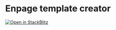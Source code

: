 # Enpage template creator


[![Open in StackBlitz](https://developer.stackblitz.com/img/open_in_stackblitz.svg)](https://stackblitz.com/fork/github/FlippableSoft/enpage-template)
